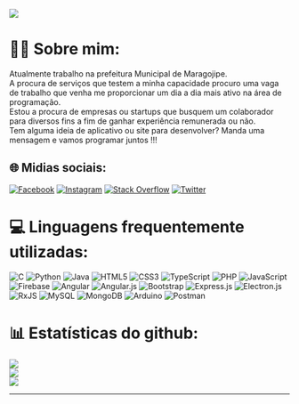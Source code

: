 
[![](https://visitcount.itsvg.in/api?id=atilamagalhaes4&icon=0&color=0)](https://visitcount.itsvg.in)

# :man_technologist: Sobre mim:
Atualmente trabalho na prefeitura Municipal de Maragojipe.<br>A procura de serviços que testem a minha capacidade procuro uma vaga de trabalho que venha me proporcionar um dia a dia mais ativo na área de programação.<br>Estou a procura de empresas ou startups que busquem um colaborador para diversos fins a fim de ganhar experiência remunerada ou não.<br>Tem alguma ideia de aplicativo ou site para desenvolver? Manda uma mensagem e vamos programar juntos !!!


## 🌐 Midias sociais:
[![Facebook](https://img.shields.io/badge/Facebook-%231877F2.svg?logo=Facebook&logoColor=white)](https://facebook.com/atilamagalhaes4) [![Instagram](https://img.shields.io/badge/Instagram-%23E4405F.svg?logo=Instagram&logoColor=white)](https://instagram.com/atilamagalhaes4) [![Stack Overflow](https://img.shields.io/badge/-Stackoverflow-FE7A16?logo=stack-overflow&logoColor=white)](https://stackoverflow.com/users/315235) [![Twitter](https://img.shields.io/badge/Twitter-%231DA1F2.svg?logo=Twitter&logoColor=white)](https://twitter.com/MagalhaesAtila) 

# 💻 Linguagens frequentemente utilizadas:
![C](https://img.shields.io/badge/c-%2300599C.svg?style=for-the-badge&logo=c&logoColor=white) ![Python](https://img.shields.io/badge/python-3670A0?style=for-the-badge&logo=python&logoColor=ffdd54) ![Java](https://img.shields.io/badge/java-%23ED8B00.svg?style=for-the-badge&logo=java&logoColor=white) ![HTML5](https://img.shields.io/badge/html5-%23E34F26.svg?style=for-the-badge&logo=html5&logoColor=white) ![CSS3](https://img.shields.io/badge/css3-%231572B6.svg?style=for-the-badge&logo=css3&logoColor=white) ![TypeScript](https://img.shields.io/badge/typescript-%23007ACC.svg?style=for-the-badge&logo=typescript&logoColor=white) ![PHP](https://img.shields.io/badge/php-%23777BB4.svg?style=for-the-badge&logo=php&logoColor=white) ![JavaScript](https://img.shields.io/badge/javascript-%23323330.svg?style=for-the-badge&logo=javascript&logoColor=%23F7DF1E) ![Firebase](https://img.shields.io/badge/firebase-%23039BE5.svg?style=for-the-badge&logo=firebase) ![Angular](https://img.shields.io/badge/angular-%23DD0031.svg?style=for-the-badge&logo=angular&logoColor=white) ![Angular.js](https://img.shields.io/badge/angular.js-%23E23237.svg?style=for-the-badge&logo=angularjs&logoColor=white) ![Bootstrap](https://img.shields.io/badge/bootstrap-%23563D7C.svg?style=for-the-badge&logo=bootstrap&logoColor=white) ![Express.js](https://img.shields.io/badge/express.js-%23404d59.svg?style=for-the-badge&logo=express&logoColor=%2361DAFB) ![Electron.js](https://img.shields.io/badge/Electron-191970?style=for-the-badge&logo=Electron&logoColor=white) ![RxJS](https://img.shields.io/badge/rxjs-%23B7178C.svg?style=for-the-badge&logo=reactivex&logoColor=white) ![MySQL](https://img.shields.io/badge/mysql-%2300f.svg?style=for-the-badge&logo=mysql&logoColor=white) ![MongoDB](https://img.shields.io/badge/MongoDB-%234ea94b.svg?style=for-the-badge&logo=mongodb&logoColor=white) ![Arduino](https://img.shields.io/badge/-Arduino-00979D?style=for-the-badge&logo=Arduino&logoColor=white) ![Postman](https://img.shields.io/badge/Postman-FF6C37?style=for-the-badge&logo=postman&logoColor=white)
# 📊 Estatísticas do github:

![](https://github-readme-stats.vercel.app/api?username=atilamagalhaes4&theme=onedark&hide_border=false&include_all_commits=true&count_private=true)<br/>
![](https://github-readme-streak-stats.herokuapp.com/?user=atilamagalhaes4&theme=onedark&hide_border=false)<br/>
![](https://github-readme-stats.vercel.app/api/top-langs/?username=atilamagalhaes4&theme=onedark&hide_border=false&include_all_commits=true&count_private=true&layout=compact)

---

<!-- Proudly created with GPRM ( https://gprm.itsvg.in ) -->
